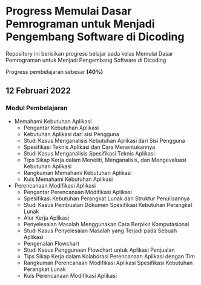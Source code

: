 # Progress Memulai Dasar Pemrograman untuk Menjadi Pengembang Software di Dicoding
Repository ini berisikan progress belajar pada kelas Memulai Dasar Pemrograman untuk Menjadi Pengembang Software di Dicoding

Progress pembelajaran sebesar **(40%)**

## 12 Februari 2022 ##
### Modul Pembelajaran ###
* Memahami Kebutuhan Aplikasi
  * Pengantar Kebutuhan Aplikasi
  * Kebutuhan Aplikasi dari sisi Pengguna
  * Studi Kasus Menganalisis Kebutuhan Aplikasi dari Sisi Pengguna
  * Spesifikasi Teknis Aplikasi dan Cara Menentukannya
  * Studi Kasus Menganalisis Spesifikasi Teknis Aplikasi
  * Tips Sikap Kerja dalam Meneliti, Menganalisis, dan Mengevaluasi Kebutuhan Aplikasi
  * Rangkuman Memahami Kebutuhan Aplikasi
  * Kuis Memahami Kebutuhan Aplikasi
* Perencanaan Modifikasi Aplikasi
  * Pengantar Perencanaan Modifikasi Aplikasi
  * Spesifikasi Kebutuhan Perangkat Lunak dan Struktur Penulisannya
  * Studi Kasus Pembuatan Dokumen Spesifikasi Kebutuhan Perangkat Lunak
  * Alur Kerja Aplikasi
  * Penyelesaian Masalah Menggunakan Cara Berpikir Komputasional
  * Studi Kasus Penyelesaian Masalah yang Terjadi pada Sebuah Aplikasi
  * Pengenalan Flowchart
  * Studi Kasus Penggunaan Flowchart untuk Aplikasi Penjualan
  * Tips Sikap Kerja dalam Kolaborasi Perencanaan Aplikasi dengan Tim
  * Rangkuman Perencanaan Modifikasi Aplikasi Spesifikasi Kebutuhan Perangkat Lunak
  * Kuis Perencanaan Modifikasi Aplikasi
